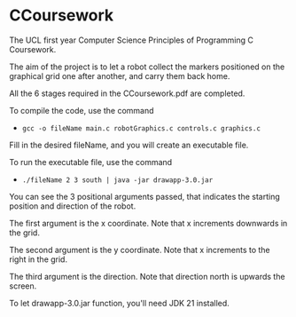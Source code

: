 # CCoursework
The UCL first year Computer Science Principles of Programming C Coursework.

The aim of the project is to let a robot collect the markers positioned on the graphical grid one after another, and carry them back home. 

All the 6 stages required in the CCoursework.pdf are completed.

To compile the code, use the command

- `gcc -o fileName main.c robotGraphics.c controls.c graphics.c`

Fill in the desired fileName, and you will create an executable file.

To run the executable file, use the command

- `./fileName 2 3 south | java -jar drawapp-3.0.jar`

You can see the 3 positional arguments passed, that indicates the starting position and direction of the robot.

The first argument is the x coordinate. Note that x increments downwards in the grid.

The second argument is the y coordinate. Note that x increments to the right in the grid.

The third argument is the direction. Note that direction north is upwards the screen.

To let drawapp-3.0.jar function, you'll need JDK 21 installed.